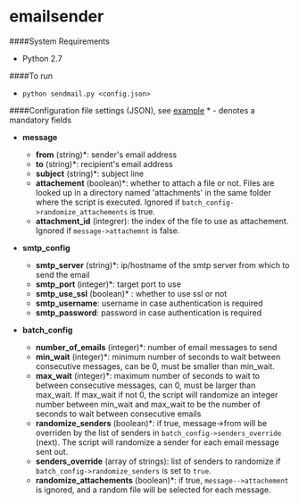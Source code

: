 # emailsender

####System Requirements
- Python 2.7

####To run
- ```python sendmail.py <config.json>```

####Configuration file settings (JSON), see [example](https://github.com/misteroak/emailsender/blob/master/config.json)
\* - denotes a mandatory fields

- **message**
  - **from** (string)*: sender's email address
  - **to** (string)*: recipient's email address
  - **subject** (string)*: subject line
  - **attachement** (boolean)*: whether to attach a file or not. Files are looked up in a directory named 'attachments' in the same folder where the script is executed. Ignored if ```batch_config->randomize_attachements``` is true.
  - **attachment_id** (integrer): the index of the file to use as attachement. Ignored if ```message->attachemnt``` is false.

- **smtp_config**
  - **smtp_server** (string)\*: ip/hostname of the smtp server from which to send the email
  - **smtp_port** (integer)\*: target port to use
  - **smtp_use_ssl** (boolean)\* : whether to use ssl or not
  - **smtp_username**: username in case authentication is required
  - **smtp_password**: password in case authentication is required


- **batch_config**
  - **number_of_emails** (integer)\*: number of email messages to send
  - **min_wait** (integer)\*: minimum number of seconds to wait between consecutive messages, can be 0, must be smaller than min_wait.
  - **max_wait** (integer)\*: maximum number of seconds to wait to between consecutive messages, can 0, must be larger than max_wait. If max_wait if not 0, the script will randomize an integer number between min_wait and max_wait to be the number of seconds to wait between consecutive emails 
  - **randomize_senders** (boolean)\*: if true, message->from will be overriden by the list of senders in ```batch_config->senders_override``` (next). The script will randomize a sender for each email message sent out.
  - **senders_override** (array of strings): list of senders to randomize if ```batch_config->randomize_senders``` is set to ```true```.
  - **randomize_attachements** (boolean)\*: if true, ```message-->attachement``` is ignored, and a random file will be selected for each message.
